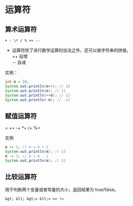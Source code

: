 # 运算符

## 算术运算符

```
+ - \* / % ++ --
```

* 运算符除了进行数学运算的加法之外，还可以做字符串的拼接。  
  ++ 自增  
  -- 自减

实例：

```java
int m = 10;
System.out.println(m++); // 10
System.out.println(m); // 11
System.out.println(++m); // 12
System.out.println(-m); // -12
```

## 赋值运算符

= += -+ \*= /= %=

实例

```java
m += 1; // m = m + 1
System.out.println(m); // 13
m -= 1; // m = m - 1
System.out.println(m); // 12
```

## 比较运算符

用于判断两个变量或者常量的大小，返回结果为 true/false。

`&gt; &lt; &gt;= &lt;= == !=`





